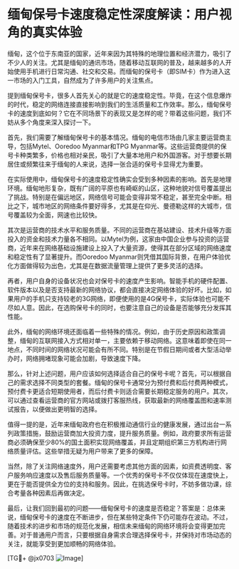 # 缅甸保号卡速度稳定性深度解读：用户视角的真实体验

缅甸，这个位于东南亚的国家，近年来因为其特殊的地理位置和经济潜力，吸引了不少人的关注。尤其是缅甸的通讯市场，随着移动互联网的普及，越来越多的人开始使用手机进行日常沟通、社交和交易。而缅甸的保号卡（即SIM卡）作为进入这一市场的入门工具，自然成为了许多用户的关注焦点。

提到缅甸保号卡，很多人首先关心的就是它的速度稳定性。毕竟，在这个信息爆炸的时代，稳定的网络连接直接影响到我们的生活质量和工作效率。那么，缅甸保号卡的速度到底如何？它在不同场景下的表现又是怎样的呢？带着这些问题，我们不妨从多个角度来深入探讨一下。

首先，我们需要了解缅甸保号卡的基本情况。缅甸的电信市场由几家主要运营商主导，包括Mytel、Ooredoo Myanmar和TPG Myanmar等。这些运营商提供的保号卡种类繁多，价格也相对亲民，吸引了大量本地用户和外国游客。对于想要长期居住或频繁往来于缅甸的人来说，选择一张合适的保号卡显得尤为重要。

在实际使用中，缅甸保号卡的速度稳定性确实会受到多种因素的影响。首先是地理环境。缅甸地形复杂，既有广阔的平原也有崎岖的山区，这种地貌对信号覆盖提出了挑战。特别是在偏远地区，网络信号可能会变得非常不稳定，甚至完全中断。相比之下，城市地区的网络条件要好得多，尤其是在仰光、曼德勒这样的大城市，信号覆盖较为全面，网速也比较快。

其次是运营商的技术水平和服务质量。不同的运营商在基站建设、技术升级等方面投入的资金和技术力量各不相同。以Mytel为例，这家由中国企业参与投资的运营商，近年来在网络基础设施建设上投入了大量资源，使得其在部分区域的网络速度和稳定性有了显著提升。而Ooredoo Myanmar则凭借其国际背景，在用户体验优化方面做得较为出色，尤其是在数据流量管理上提供了更多灵活的选择。

再者，用户自身的设备状况也会对保号卡的速度产生影响。智能手机的硬件配置、软件版本以及是否支持最新的网络协议，都会直接决定网络体验的好坏。比如，如果用户的手机只支持较老的3G网络，即便使用的是4G保号卡，实际体验也可能不尽如人意。因此，在选购保号卡的同时，也要注意自己的设备是否能够充分发挥其性能。

此外，缅甸的网络环境还面临着一些特殊的情况。例如，由于历史原因和政策调整，缅甸的互联网接入方式相对单一，主要依赖于移动网络。这意味着即使在同一地点，不同时间的网络状况可能会有所不同。特别是在节假日期间或者大型活动举办时，网络拥堵现象可能会加剧，导致速度下降。

那么，针对上述问题，用户应该如何选择适合自己的保号卡呢？首先，可以根据自己的需求选择不同类型的套餐。缅甸的保号卡通常分为预付费和后付费两种模式，预付费卡更适合短期使用者，而后付费卡则适合需要长期稳定服务的用户。其次，可以通过查看运营商的官方网站或拨打客服热线，获取最新的网络覆盖图和速率测试报告，以便做出更明智的选择。

值得一提的是，近年来缅甸政府也在积极推动通信行业的健康发展，通过出台一系列政策措施，鼓励运营商加大投资力度，提升服务质量。例如，政府要求所有运营商必须确保至少80%的国土面积实现网络覆盖，并且定期组织第三方机构进行网络质量评估。这些举措无疑为用户带来了更多的保障。

当然，除了关注网络速度外，用户还需要考虑其他方面的因素，如资费透明度、客户服务响应速度以及售后服务质量等。一个优秀的保号卡不仅仅体现在速度快上，更在于能否提供全方位的支持和服务。因此，在挑选保号卡时，不妨多做功课，综合考量各种因素后再做决定。

最后，让我们回到最初的问题——缅甸保号卡的速度是否稳定？答案是：总体来说，缅甸保号卡的速度在不断进步，但在某些特定条件下仍可能存在波动。不过，随着技术的进步和市场的规范化发展，相信未来缅甸的网络环境将会变得更加完善。对于普通用户而言，只要根据自身需求合理选择保号卡，并保持对市场动态的关注，就能享受到更加顺畅的网络体验。

[TG💪+ @jx0703 ![Image](https://github.com/user-attachments/assets/dbca1d08-cadb-493c-b0ec-ad6f7a83f270)]
